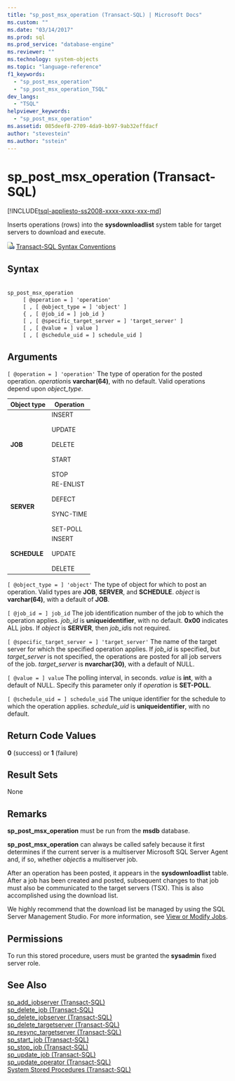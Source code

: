 ```yaml
---
title: "sp_post_msx_operation (Transact-SQL) | Microsoft Docs"
ms.custom: ""
ms.date: "03/14/2017"
ms.prod: sql
ms.prod_service: "database-engine"
ms.reviewer: ""
ms.technology: system-objects
ms.topic: "language-reference"
f1_keywords: 
  - "sp_post_msx_operation"
  - "sp_post_msx_operation_TSQL"
dev_langs: 
  - "TSQL"
helpviewer_keywords: 
  - "sp_post_msx_operation"
ms.assetid: 085deef8-2709-4da9-bb97-9ab32effdacf
author: "stevestein"
ms.author: "sstein"
---
```

# sp_post_msx_operation (Transact-SQL)
[!INCLUDE[tsql-appliesto-ss2008-xxxx-xxxx-xxx-md](../../includes/tsql-appliesto-ss2008-xxxx-xxxx-xxx-md.md)]

  Inserts operations (rows) into the **sysdownloadlist** system table for target servers to download and execute.  
  
 ![Topic link icon](../../database-engine/configure-windows/media/topic-link.gif "Topic link icon") [Transact-SQL Syntax Conventions](../../t-sql/language-elements/transact-sql-syntax-conventions-transact-sql.md)  
  
## Syntax  
  
```  
  
sp_post_msx_operation  
     [ @operation = ] 'operation'  
     [ , [ @object_type = ] 'object' ]   
     { , [ @job_id = ] job_id }   
     [ , [ @specific_target_server = ] 'target_server' ]   
     [ , [ @value = ] value ]  
     [ , [ @schedule_uid = ] schedule_uid ]  
```  
  
## Arguments  
`[ @operation = ] 'operation'`
 The type of operation for the posted operation. *operation*is **varchar(64)**, with no default. Valid operations depend upon *object_type*.  
  
|Object type|Operation|  
|-----------------|---------------|  
|**JOB**|INSERT<br /><br /> UPDATE<br /><br /> DELETE<br /><br /> START<br /><br /> STOP|  
|**SERVER**|RE-ENLIST<br /><br /> DEFECT<br /><br /> SYNC-TIME<br /><br /> SET-POLL|  
|**SCHEDULE**|INSERT<br /><br /> UPDATE<br /><br /> DELETE|  
  
`[ @object_type = ] 'object'`
 The type of object for which to post an operation. Valid types are **JOB**, **SERVER**, and **SCHEDULE**. *object* is **varchar(64)**, with a default of **JOB**.  
  
`[ @job_id = ] job_id`
 The job identification number of the job to which the operation applies. *job_id* is **uniqueidentifier**, with no default. **0x00** indicates ALL jobs. If *object* is **SERVER**, then *job_id*is not required.  
  
`[ @specific_target_server = ] 'target_server'`
 The name of the target server for which the specified operation applies. If *job_id* is specified, but *target_server* is not specified, the operations are posted for all job servers of the job. *target_server* is **nvarchar(30)**, with a default of NULL.  
  
`[ @value = ] value`
 The polling interval, in seconds. *value* is **int**, with a default of NULL. Specify this parameter only if *operation* is **SET-POLL**.  
  
`[ @schedule_uid = ] schedule_uid`
 The unique identifier for the schedule to which the operation applies. *schedule_uid* is **uniqueidentifier**, with no default.  
  
## Return Code Values  
 **0** (success) or **1** (failure)  
  
## Result Sets  
 None  
  
## Remarks  
 **sp_post_msx_operation** must be run from the **msdb** database.  
  
 **sp_post_msx_operation** can always be called safely because it first determines if the current server is a multiserver Microsoft SQL Server Agent and, if so, whether *object*is a multiserver job.  
  
 After an operation has been posted, it appears in the **sysdownloadlist** table. After a job has been created and posted, subsequent changes to that job must also be communicated to the target servers (TSX). This is also accomplished using the download list.  
  
 We highly recommend that the download list be managed by using the SQL Server Management Studio. For more information, see [View or Modify Jobs](../../ssms/agent/view-or-modify-jobs.md).  
  
## Permissions  
 To run this stored procedure, users must be granted the **sysadmin** fixed server role.  
  
## See Also  
 [sp_add_jobserver &#40;Transact-SQL&#41;](../../relational-databases/system-stored-procedures/sp-add-jobserver-transact-sql.md)   
 [sp_delete_job &#40;Transact-SQL&#41;](../../relational-databases/system-stored-procedures/sp-delete-job-transact-sql.md)   
 [sp_delete_jobserver &#40;Transact-SQL&#41;](../../relational-databases/system-stored-procedures/sp-delete-jobserver-transact-sql.md)   
 [sp_delete_targetserver &#40;Transact-SQL&#41;](../../relational-databases/system-stored-procedures/sp-delete-targetserver-transact-sql.md)   
 [sp_resync_targetserver &#40;Transact-SQL&#41;](../../relational-databases/system-stored-procedures/sp-resync-targetserver-transact-sql.md)   
 [sp_start_job &#40;Transact-SQL&#41;](../../relational-databases/system-stored-procedures/sp-start-job-transact-sql.md)   
 [sp_stop_job &#40;Transact-SQL&#41;](../../relational-databases/system-stored-procedures/sp-stop-job-transact-sql.md)   
 [sp_update_job &#40;Transact-SQL&#41;](../../relational-databases/system-stored-procedures/sp-update-job-transact-sql.md)   
 [sp_update_operator &#40;Transact-SQL&#41;](../../relational-databases/system-stored-procedures/sp-update-operator-transact-sql.md)   
 [System Stored Procedures &#40;Transact-SQL&#41;](../../relational-databases/system-stored-procedures/system-stored-procedures-transact-sql.md)  
  
  
